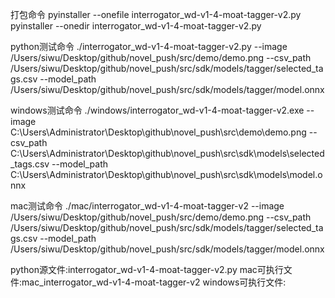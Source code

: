 打包命令
pyinstaller --onefile interrogator_wd-v1-4-moat-tagger-v2.py
pyinstaller --onedir interrogator_wd-v1-4-moat-tagger-v2.py

python测试命令
./interrogator_wd-v1-4-moat-tagger-v2.py --image /Users/siwu/Desktop/github/novel_push/src/demo/demo.png --csv_path /Users/siwu/Desktop/github/novel_push/src/sdk/models/tagger/selected_tags.csv --model_path /Users/siwu/Desktop/github/novel_push/src/sdk/models/tagger/model.onnx

windows测试命令
./windows/interrogator_wd-v1-4-moat-tagger-v2.exe --image C:\Users\Administrator\Desktop\github\novel_push\src\demo\demo.png --csv_path C:\Users\Administrator\Desktop\github\novel_push\src\sdk\models\selected_tags.csv --model_path C:\Users\Administrator\Desktop\github\novel_push\src\sdk\models\model.onnx

mac测试命令
./mac/interrogator_wd-v1-4-moat-tagger-v2 --image /Users/siwu/Desktop/github/novel_push/src/demo/demo.png --csv_path /Users/siwu/Desktop/github/novel_push/src/sdk/models/tagger/selected_tags.csv --model_path /Users/siwu/Desktop/github/novel_push/src/sdk/models/tagger/model.onnx

python源文件:interrogator_wd-v1-4-moat-tagger-v2.py
mac可执行文件:mac_interrogator_wd-v1-4-moat-tagger-v2
windows可执行文件:
